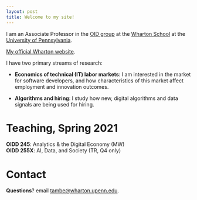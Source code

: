 ```yaml
---
layout: post
title: Welcome to my site!
---
```


I am an Associate Professor in the [OID group](http://oidd.wharton.upenn.edu) at the [Wharton School](http://www.wharton.upenn.edu) at the [University of Pennsylvania](http://www.upenn.edu).

[My official Wharton website](https://oid.wharton.upenn.edu/profile/tambe/).

I have two primary streams of research:

- **Economics of technical (IT) labor markets**: I am interested in the market for software developers, and how characteristics of this market affect employment and innovation outcomes.

- **Algorithms and hiring**: I study how new, digital algorithms and data signals are being used for hiring.

# Teaching, Spring 2021

**OIDD 245**: Analytics & the Digital Economy (MW)<br>
**OIDD 255X**: AI, Data, and Society (TR, Q4 only)<br>

# Contact

**Questions**? email [tambe@wharton.upenn.edu](mailto:tambe@wharton.upenn.edu).
